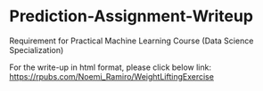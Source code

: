 # Prediction-Assignment-Writeup
Requirement for Practical Machine Learning Course (Data Science Specialization)

For the write-up in html format, please click below link:
https://rpubs.com/Noemi_Ramiro/WeightLiftingExercise
